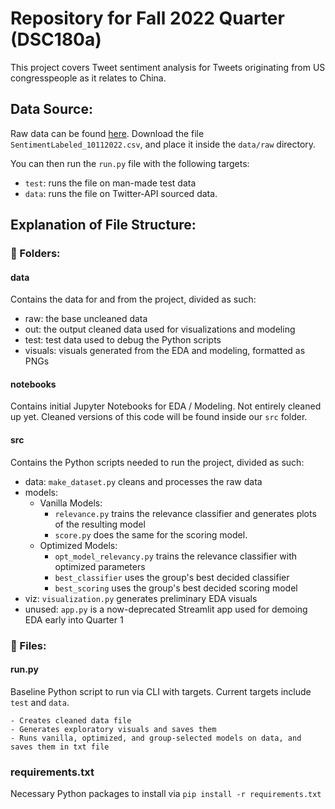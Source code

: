 # Repository for Fall 2022 Quarter (DSC180a)

This project covers Tweet sentiment analysis for Tweets originating from US congresspeople as it relates to China.

## Data Source:

Raw data can be found [here](https://drive.google.com/drive/u/1/folders/1VSYdGh12UNVNhfxbSeHRdANvHr5xF8Ea). 
Download the file `SentimentLabeled_10112022.csv`, and place it inside the `data/raw` directory. 

You can then run the `run.py` file with the following targets:
- `test`: runs the file on man-made test data
- `data`: runs the file on Twitter-API sourced data.

## Explanation of File Structure:

### 📁 Folders:

#### data
Contains the data for and from the project, divided as such:
- raw: the base uncleaned data
- out: the output cleaned data used for visualizations and modeling
- test: test data used to debug the Python scripts
- visuals: visuals generated from the EDA and modeling, formatted as PNGs

#### notebooks
Contains initial Jupyter Notebooks for EDA / Modeling.
Not entirely cleaned up yet. Cleaned versions of this code will be found inside our `src` folder.

#### src
Contains the Python scripts needed to run the project, divided as such:
- data: `make_dataset.py` cleans and processes the raw data
- models: 
    - Vanilla Models: 
        - `relevance.py` trains the relevance classifier and generates plots of the resulting model 
        - `score.py` does the same for the scoring model.
    - Optimized Models:
        - `opt_model_relevancy.py` trains the relevance classifier with optimized parameters
        - `best_classifier` uses the group's best decided classifier
        - `best_scoring` uses the group's best decided scoring model
        [^1]: There is no optimized file for the scoring model as the best parameters were default
- viz: `visualization.py` generates preliminary EDA visuals
- unused: `app.py` is a now-deprecated Streamlit app used for demoing EDA early into Quarter 1

### 📜 Files:

#### run.py
Baseline Python script to run via CLI with targets.
Current targets include `test` and `data`. 

    - Creates cleaned data file
    - Generates exploratory visuals and saves them
    - Runs vanilla, optimized, and group-selected models on data, and saves them in txt file

### requirements.txt
Necessary Python packages to install via `pip install -r requirements.txt`
